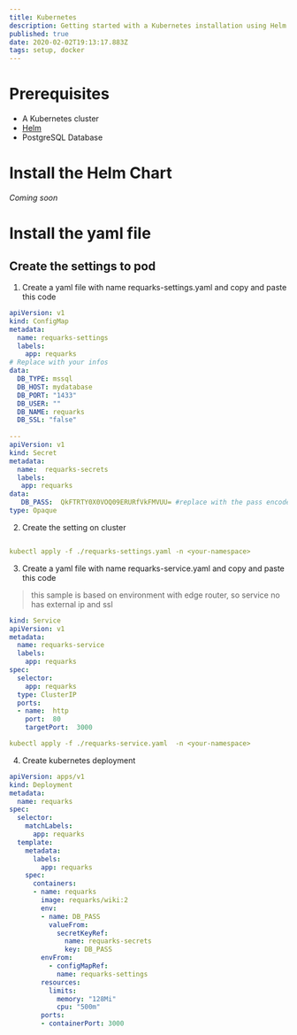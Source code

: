 ```yaml
---
title: Kubernetes
description: Getting started with a Kubernetes installation using Helm Charts
published: true
date: 2020-02-02T19:13:17.883Z
tags: setup, docker
---
```


# Prerequisites

- A Kubernetes cluster
- [Helm](https://helm.sh/docs/using_helm/#installing-helm)
- PostgreSQL Database

# Install the Helm Chart

*Coming soon*

# Install the yaml file

## Create the settings to pod 

1. Create a yaml file with name requarks-settings.yaml and copy and paste this code

```yaml
apiVersion: v1
kind: ConfigMap
metadata:
  name: requarks-settings
  labels:
    app: requarks
# Replace with your infos
data:
  DB_TYPE: mssql
  DB_HOST: mydatabase
  DB_PORT: "1433"
  DB_USER: ""
  DB_NAME: requarks
  DB_SSL: "false"
  
---
apiVersion: v1
kind: Secret
metadata:
  name:  requarks-secrets
  labels:
   app: requarks
data:
   DB_PASS:  QkFTRTY0X0VOQ09ERURfVkFMVUU= #replace with the pass encoded with base64
type: Opaque

```
2. Create the setting on cluster

```yaml

kubectl apply -f ./requarks-settings.yaml -n <your-namespace>

```
3. Create a yaml file with name requarks-service.yaml and copy and paste this code

> this sample is based on environment with edge router, so service no has external ip and ssl

```yaml
kind: Service
apiVersion: v1
metadata:
  name: requarks-service
  labels:
    app: requarks
spec:
  selector:
    app: requarks
  type: ClusterIP
  ports:
  - name:  http
    port:  80
    targetPort:  3000

```

```yaml
kubectl apply -f ./requarks-service.yaml  -n <your-namespace>
```


4. Create kubernetes deployment

```yaml
apiVersion: apps/v1
kind: Deployment
metadata:
  name: requarks
spec:
  selector:
    matchLabels:
      app: requarks
  template:
    metadata:
      labels:
        app: requarks
    spec:
      containers:
      - name: requarks
        image: requarks/wiki:2
        env:
        - name: DB_PASS
          valueFrom:
            secretKeyRef:
              name: requarks-secrets
              key: DB_PASS
        envFrom:
          - configMapRef:
            name: requarks-settings          
        resources:
          limits:
            memory: "128Mi"
            cpu: "500m"
        ports:
        - containerPort: 3000

```

 
